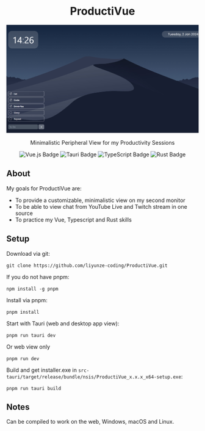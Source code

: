 <div align="center">

# ProductiVue

![ProductiVue](./public/ProductiVue.webp)

Minimalistic Peripheral View for my Productivity Sessions

![Vue.js Badge](https://img.shields.io/badge/Vue.js-4FC08D?logo=vuedotjs&logoColor=fff&style=for-the-badge)
![Tauri Badge](https://img.shields.io/badge/Tauri-24C8D8?logo=tauri&logoColor=fff&style=for-the-badge)
![TypeScript Badge](https://img.shields.io/badge/TypeScript-3178C6?logo=typescript&logoColor=fff&style=for-the-badge)
![Rust Badge](https://img.shields.io/badge/Rust-000?logo=rust&logoColor=fff&style=for-the-badge)

</div>

## About

My goals for ProductiVue are:

- To provide a customizable, minimalistic view on my second monitor
- To be able to view chat from YouTube Live and Twitch stream in one source
- To practice my Vue, Typescript and Rust skills

## Setup

Download via git:

```
git clone https://github.com/liyunze-coding/ProductiVue.git
```

If you do not have pnpm:

```
npm install -g pnpm
```

Install via pnpm:

```
pnpm install
```

Start with Tauri (web and desktop app view):

```
pnpm run tauri dev
```

Or web view only

```
pnpm run dev
```

Build and get installer.exe in `src-tauri/target/release/bundle/nsis/ProductiVue_x.x.x_x64-setup.exe`:

```
pnpm run tauri build
```

## Notes

Can be compiled to work on the web, Windows, macOS and Linux.

